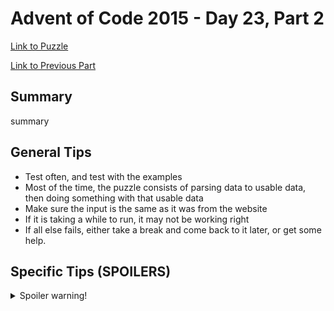 # Advent of Code 2015 - Day 23, Part 2

[Link to Puzzle](https://adventofcode.com/2015/day/23#part2)

[Link to Previous Part](https://github.com/CodingAP/unofficial-aoc-syllabus/blob/main/years/2015/day23/part1.md)

## Summary
summary

## General Tips
- Test often, and test with the examples
- Most of the time, the puzzle consists of parsing data to usable data, then doing something with that usable data
- Make sure the input is the same as it was from the website
- If it is taking a while to run, it may not be working right
- If all else fails, either take a break and come back to it later, or get some help.

## Specific Tips (SPOILERS)
<details> <summary>Spoiler warning!</summary>

specific tips

</details>
